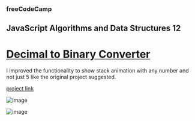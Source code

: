 ### freeCodeCamp

## JavaScript Algorithms and Data Structures 12

# [Decimal to Binary Converter](https://github.com/UniBreakfast/free-code-camp-javascript-algorithms-12-dec-to-bin-converter)

I improved the functionality to show stack animation with any number and not just 5 like the original project suggested.

[project link](https://www.freecodecamp.org/learn/javascript-algorithms-and-data-structures-v8/learn-recursion-by-building-a-decimal-to-binary-converter/step-1)

![image](https://github.com/user-attachments/assets/e3b64d6d-6bd7-4082-8819-90c1022b5475)

![image](https://github.com/user-attachments/assets/f59120fe-e720-40c0-a918-f3f9289d9b0a)
